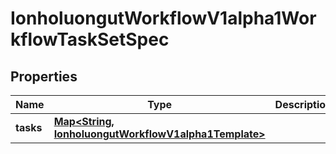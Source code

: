 

# IonholuongutWorkflowV1alpha1WorkflowTaskSetSpec


## Properties

Name | Type | Description | Notes
------------ | ------------- | ------------- | -------------
**tasks** | [**Map&lt;String, IonholuongutWorkflowV1alpha1Template&gt;**](IonholuongutWorkflowV1alpha1Template.md) |  |  [optional]



